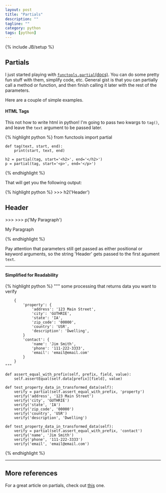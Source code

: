 ```yaml
---
layout: post
title: "Partials"
description: ""
tagline: ""
category: python
tags: [python]
---
```

{% include JB/setup %}

## Partials

I just started playing with [`functools.partial`(docs)](https://docs.python.org/3.6/library/functools.html#functools.partial).
You can do some pretty fun stuff with them, simplify code, etc.
General gist is that you can partially call a method or function, and then finish calling it later with
the rest of the parameters.

Here are a couple of simple examples.

#### HTML Tags

This not how to write html in python!  I'm going to pass two kwargs to `tag()`, and leave the `text` argument to be
passed later.

{% highlight python %}
    from functools import partial

    def tag(text, start, end):
        print(start, text, end)

    h2 = partial(tag, start='<h2>', end='</h2>')
    p = partial(tag, start='<p>', end='</p>')

{% endhighlight %}

That will get you the following output:

{% highlight python %}
    >>> h2('Header')
    <h2>Header</h2>
    >>>
    >>> p('My Paragraph')
    <p>My Paragraph</p>
{% endhighlight %}

Pay attention that parameters still get passed as either positional or keyword arguments, so the string 'Header' gets
passed to the first agument `text`.

---------

#### Simplified for Readability

{% highlight python %}
    """
        some processing that returns data you want to verify

        {
            'property': {
                'address': '123 Main Street',
                'city': 'GUTHRIE',
                'state': 'IA',
                'zip_code': '00000',
                'country': 'USR',
                'description': 'Dwelling',
            }
            'contact': {
                'name': 'Jim Smith',
                'phone': '111-222-3333',
                'email': 'email@email.com'
            }
        }
    """

    def assert_equal_with_prefix(self, prefix, field, value):
        self.assertEqual(self.data[prefix][field], value)

    def test_property_data_in_transformed_data(self):
        verify = partial(self.assert_equal_with_prefix, 'property')
        verify('address', '123 Main Street')
        verify('city', 'GUTHRIE')
        verify('state', 'IA')
        verify('zip_code', '00000')
        verify('country', 'USR')
        verify('description', 'Dwelling')

    def test_property_data_in_transformed_data(self):
        verify = partial(self.assert_equal_with_prefix, 'contact')
        verify('name', 'Jim Smith')
        verify('phone', '111-222-3333')
        verify('email', 'email@email.com')
{% endhighlight %}

-----------

## More references

For a great article on partials, check out [this](https://www.pydanny.com/python-partials-are-fun.html) one.
